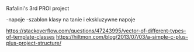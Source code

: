 Rafalini's 3rd PROI project

 -napoje -szablon klasy na tanie i ekskluzywne napoje

https://stackoverflow.com/questions/47243995/vector-of-different-types-of-template-classes
https://hiltmon.com/blog/2013/07/03/a-simple-c-plus-plus-project-structure/
